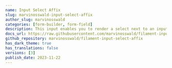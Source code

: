 ```yaml
---
name: Input Select Affix
slug: marvinosswald-input-select-affix
author_slug: marvinosswald
categories: [form-builder, form-field]
description: This input enables you to render a select next to an input in a seamless fashion.
docs_url: https://raw.githubusercontent.com/marvinosswald/filament-input-select-affix/main/README.md
github_repository: marvinosswald/filament-input-select-affix
has_dark_theme: true
has_translations: false
versions: [3]
publish_date: 2023-11-22
---
```

